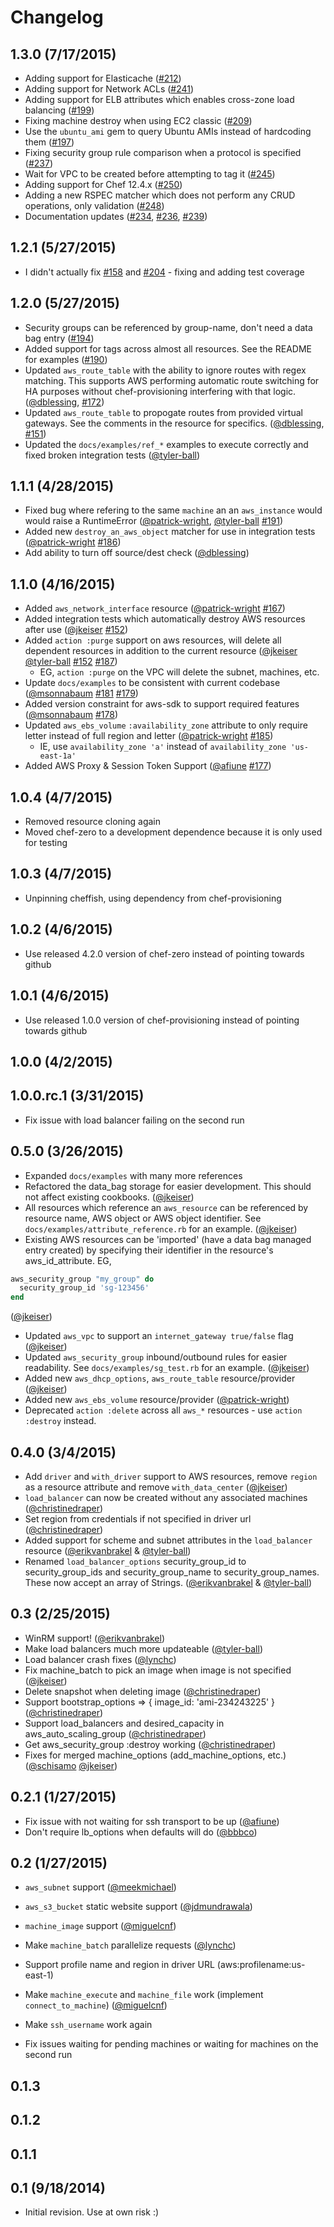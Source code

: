 # Changelog

## 1.3.0 (7/17/2015)

- Adding support for Elasticache ([#212][])
- Adding support for Network ACLs ([#241][])
- Adding support for ELB attributes which enables cross-zone load balancing ([#199][])
- Fixing machine destroy when using EC2 classic ([#209][])
- Use the `ubuntu_ami` gem to query Ubuntu AMIs instead of hardcoding them ([#197][])
- Fixing security group rule comparison when a protocol is specified ([#237][])
- Wait for VPC to be created before attempting to tag it ([#245][])
- Adding support for Chef 12.4.x ([#250][])
- Adding a new RSPEC matcher which does not perform any CRUD operations, only validation ([#248][])
- Documentation updates ([#234][], [#236][], [#239][])

## 1.2.1 (5/27/2015)

- I didn't actually fix [#158][] and [#204][] - fixing and adding test coverage

## 1.2.0 (5/27/2015)

- Security groups can be referenced by group-name, don't need a data bag entry ([#194][])
- Added support for tags across almost all resources.  See the README for examples ([#190][])
- Updated `aws_route_table` with the ability to ignore routes with regex matching.  This supports AWS performing automatic route switching for HA purposes without chef-provisioning interfering with that logic. ([@dblessing][], [#172][])
- Updated `aws_route_table` to propogate routes from provided virtual gateways.  See the comments in the resource for specifics.  ([@dblessing][], [#151][])
- Updated the `docs/examples/ref_*` examples to execute correctly and fixed broken integration tests ([@tyler-ball][])

## 1.1.1 (4/28/2015)

- Fixed bug where refering to the same `machine` an an `aws_instance` would would raise a RuntimeError ([@patrick-wright][], [@tyler-ball][] [#191][])
- Added new `destroy_an_aws_object` matcher for use in integration tests ([@patrick-wright][] [#186][])
- Add ability to turn off source/dest check ([@dblessing][])

## 1.1.0 (4/16/2015)

- Added `aws_network_interface` resource ([@patrick-wright][] [#167][])
- Added integration tests which automatically destroy AWS resources after use ([@jkeiser][] [#152][])
- Added `action :purge` support on aws resources, will delete all dependent resources in addition to the current resource ([@jkeiser][] [@tyler-ball][] [#152][] [#187][])
  - EG, `action :purge` on the VPC will delete the subnet, machines, etc.
- Update `docs/examples` to be consistent with current codebase ([@msonnabaum][] [#181][] [#179][])
- Added version constraint for aws-sdk to support required features ([@msonnabaum][] [#178][])
- Updated `aws_ebs_volume` `:availability_zone` attribute to only require letter instead of full region and letter ([@patrick-wright][] [#185][])
  - IE, use `availability_zone 'a'` instead of `availability_zone 'us-east-1a'`
- Added AWS Proxy & Session Token Support ([@afiune][] [#177][])

## 1.0.4 (4/7/2015)

- Removed resource cloning again
- Moved chef-zero to a development dependence because it is only used for testing

## 1.0.3 (4/7/2015)

- Unpinning cheffish, using dependency from chef-provisioning

## 1.0.2 (4/6/2015)

- Use released 4.2.0 version of chef-zero instead of pointing towards github

## 1.0.1 (4/6/2015)

- Use released 1.0.0 version of chef-provisioning instead of pointing towards github

## 1.0.0 (4/2/2015)
## 1.0.0.rc.1 (3/31/2015)

- Fix issue with load balancer failing on the second run

## 0.5.0 (3/26/2015)

- Expanded `docs/examples` with many more references
- Refactored the data_bag storage for easier development.  This should not affect existing cookbooks. ([@jkeiser][])
- All resources which reference an `aws_resource` can be referenced by resource name, AWS object or AWS object identifier.  See `docs/examples/attribute_reference.rb` for an example. ([@jkeiser][])
- Existing AWS resources can be 'imported' (have a data bag managed entry created) by specifying their identifier in the resource's aws_id_attribute.  EG,
```ruby
aws_security_group "my_group" do
  security_group_id 'sg-123456'
end
```
([@jkeiser][])
- Updated `aws_vpc` to support an `internet_gateway true/false` flag ([@jkeiser][])
- Updated `aws_security_group` inbound/outbound rules for easier readability.  See `docs/examples/sg_test.rb` for an example. ([@jkeiser][])
- Added new `aws_dhcp_options`, `aws_route_table` resource/provider ([@jkeiser][])
- Added new `aws_ebs_volume` resource/provider ([@patrick-wright][])
- Deprecated `action :delete` across all `aws_*` resources - use `action :destroy` instead.

## 0.4.0 (3/4/2015)

- Add `driver` and `with_driver` support to AWS resources, remove `region` as a resource attribute and remove `with_data_center` ([@jkeiser][])
- `load_balancer` can now be created without any associated machines ([@christinedraper][])
- Set region from credentials if not specified in driver url ([@christinedraper][])
- Added support for scheme and subnet attributes in the `load_balancer` resource ([@erikvanbrakel][] & [@tyler-ball][])
- Renamed `load_balancer_options` security_group_id to security_group_ids and security_group_name to security_group_names.  These now accept an array of Strings. ([@erikvanbrakel][] & [@tyler-ball][])


## 0.3 (2/25/2015)

- WinRM support! ([@erikvanbrakel][])
- Make load balancers much more updateable ([@tyler-ball][])
- Load balancer crash fixes ([@lynchc][])
- Fix machine_batch to pick an image when image is not specified ([@jkeiser][])
- Delete snapshot when deleting image ([@christinedraper][])
- Support bootstrap_options => { image_id: 'ami-234243225' } ([@christinedraper][])
- Support load_balancers and desired_capacity in aws_auto_scaling_group ([@christinedraper][])
- Get aws_security_group :destroy working ([@christinedraper][])
- Fixes for merged machine_options (add_machine_options, etc.) ([@schisamo][] [@jkeiser][])

## 0.2.1 (1/27/2015)

- Fix issue with not waiting for ssh transport to be up ([@afiune][])
- Don't require lb_options when defaults will do ([@bbbco][])

## 0.2 (1/27/2015)

- `aws_subnet` support ([@meekmichael][])
- `aws_s3_bucket` static website support ([@jdmundrawala][])
- `machine_image` support ([@miguelcnf][])
- Make `machine_batch` parallelize requests ([@lynchc][])
- Support profile name and region in driver URL (aws:profilename:us-east-1)
- Make `machine_execute` and `machine_file` work (implement `connect_to_machine`) ([@miguelcnf][])

- Make `ssh_username` work again
- Fix issues waiting for pending machines or waiting for machines on the second run

## 0.1.3

## 0.1.2

## 0.1.1

## 0.1 (9/18/2014)

- Initial revision.  Use at own risk :)

<!--- The following link definition list is generated by PimpMyChangelog --->
[#151]: https://github.com/chef/chef-provisioning-aws/issues/151
[#152]: https://github.com/chef/chef-provisioning-aws/issues/152
[#158]: https://github.com/chef/chef-provisioning-aws/issues/158
[#167]: https://github.com/chef/chef-provisioning-aws/issues/167
[#172]: https://github.com/chef/chef-provisioning-aws/issues/172
[#177]: https://github.com/chef/chef-provisioning-aws/issues/177
[#178]: https://github.com/chef/chef-provisioning-aws/issues/178
[#179]: https://github.com/chef/chef-provisioning-aws/issues/179
[#181]: https://github.com/chef/chef-provisioning-aws/issues/181
[#185]: https://github.com/chef/chef-provisioning-aws/issues/185
[#186]: https://github.com/chef/chef-provisioning-aws/issues/186
[#187]: https://github.com/chef/chef-provisioning-aws/issues/187
[#190]: https://github.com/chef/chef-provisioning-aws/issues/190
[#191]: https://github.com/chef/chef-provisioning-aws/issues/191
[#194]: https://github.com/chef/chef-provisioning-aws/issues/194
[#197]: https://github.com/chef/chef-provisioning-aws/issues/197
[#199]: https://github.com/chef/chef-provisioning-aws/issues/199
[#204]: https://github.com/chef/chef-provisioning-aws/issues/204
[#209]: https://github.com/chef/chef-provisioning-aws/issues/209
[#212]: https://github.com/chef/chef-provisioning-aws/issues/212
[#234]: https://github.com/chef/chef-provisioning-aws/issues/234
[#236]: https://github.com/chef/chef-provisioning-aws/issues/236
[#237]: https://github.com/chef/chef-provisioning-aws/issues/237
[#239]: https://github.com/chef/chef-provisioning-aws/issues/239
[#241]: https://github.com/chef/chef-provisioning-aws/issues/241
[#245]: https://github.com/chef/chef-provisioning-aws/issues/245
[#248]: https://github.com/chef/chef-provisioning-aws/issues/248
[#250]: https://github.com/chef/chef-provisioning-aws/issues/250
[@afiune]: https://github.com/afiune
[@bbbco]: https://github.com/bbbco
[@christinedraper]: https://github.com/christinedraper
[@dblessing]: https://github.com/dblessing
[@erikvanbrakel]: https://github.com/erikvanbrakel
[@jdmundrawala]: https://github.com/jdmundrawala
[@jkeiser]: https://github.com/jkeiser
[@lynchc]: https://github.com/lynchc
[@meekmichael]: https://github.com/meekmichael
[@miguelcnf]: https://github.com/miguelcnf
[@msonnabaum]: https://github.com/msonnabaum
[@patrick-wright]: https://github.com/patrick-wright
[@schisamo]: https://github.com/schisamo
[@tyler-ball]: https://github.com/tyler-ball